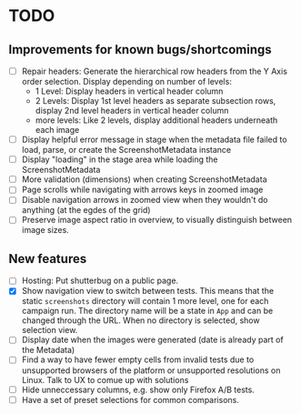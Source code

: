 # TODO

## Improvements for known bugs/shortcomings
- [ ] Repair headers: Generate the hierarchical row headers from the Y Axis order selection. Display depending on number of levels: 
	- 1 Level: Display headers in vertical header column
	- 2 Levels: Display 1st level headers as separate subsection rows, display 2nd level headers in vertical header column
	- more levels: Like 2 levels, display additional headers underneath each image
- [ ] Display helpful error message in stage when the metadata file failed to load, parse, or create the ScreenshotMetadata instance
- [ ] Display "loading" in the stage area while loading the ScreenshotMetadata
- [ ] More validation (dimensions) when creating ScreenshotMetadata
- [ ] Page scrolls while navigating with arrows keys in zoomed image
- [ ] Disable navigation arrows in zoomed view when they wouldn't do anything (at the egdes of the grid)
- [ ] Preserve image aspect ratio in overview, to visually distinguish between image sizes.

## New features
- [ ] Hosting: Put shutterbug on a public page.
- [X] Show navigation view to switch between tests. This means that the static `screenshots` 
	  directory will contain 1 more level, one for each campaign run. The directory name
	  will be a state in `App` and can be changed through the URL. When no directory is
	  selected, show selection view.
- [ ] Display date when the images were generated (date is already part of the Metadata)
- [ ] Find a way to have fewer empty cells from invalid tests due to unsupported browsers
	of the platform or unsupported resolutions on Linux. Talk to UX to comue up with
	solutions
- [ ] Hide unneccessary columns, e.g. show only Firefox A/B tests.
- [ ] Have a set of preset selections for common comparisons.
